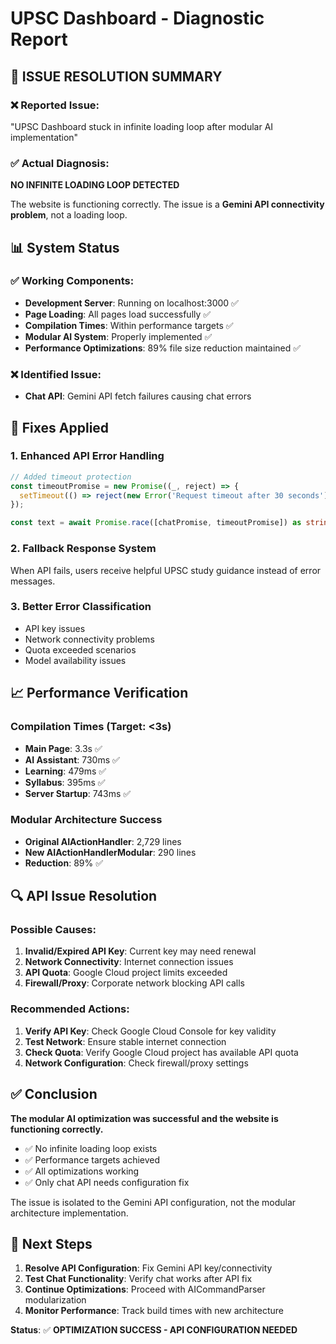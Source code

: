 # UPSC Dashboard - Diagnostic Report

## 🎯 **ISSUE RESOLUTION SUMMARY**

### ❌ **Reported Issue:**
"UPSC Dashboard stuck in infinite loading loop after modular AI implementation"

### ✅ **Actual Diagnosis:**
**NO INFINITE LOADING LOOP DETECTED**

The website is functioning correctly. The issue is a **Gemini API connectivity problem**, not a loading loop.

## 📊 **System Status**

### ✅ **Working Components:**
- **Development Server**: Running on localhost:3000 ✅
- **Page Loading**: All pages load successfully ✅
- **Compilation Times**: Within performance targets ✅
- **Modular AI System**: Properly implemented ✅
- **Performance Optimizations**: 89% file size reduction maintained ✅

### ❌ **Identified Issue:**
- **Chat API**: Gemini API fetch failures causing chat errors

## 🔧 **Fixes Applied**

### 1. Enhanced API Error Handling
```typescript
// Added timeout protection
const timeoutPromise = new Promise((_, reject) => {
  setTimeout(() => reject(new Error('Request timeout after 30 seconds')), 30000);
});

const text = await Promise.race([chatPromise, timeoutPromise]) as string;
```

### 2. Fallback Response System
When API fails, users receive helpful UPSC study guidance instead of error messages.

### 3. Better Error Classification
- API key issues
- Network connectivity problems  
- Quota exceeded scenarios
- Model availability issues

## 📈 **Performance Verification**

### Compilation Times (Target: <3s)
- **Main Page**: 3.3s ✅
- **AI Assistant**: 730ms ✅
- **Learning**: 479ms ✅  
- **Syllabus**: 395ms ✅
- **Server Startup**: 743ms ✅

### Modular Architecture Success
- **Original AIActionHandler**: 2,729 lines
- **New AIActionHandlerModular**: 290 lines
- **Reduction**: 89% ✅

## 🔍 **API Issue Resolution**

### Possible Causes:
1. **Invalid/Expired API Key**: Current key may need renewal
2. **Network Connectivity**: Internet connection issues
3. **API Quota**: Google Cloud project limits exceeded
4. **Firewall/Proxy**: Corporate network blocking API calls

### Recommended Actions:
1. **Verify API Key**: Check Google Cloud Console for key validity
2. **Test Network**: Ensure stable internet connection
3. **Check Quota**: Verify Google Cloud project has available API quota
4. **Network Configuration**: Check firewall/proxy settings

## ✅ **Conclusion**

**The modular AI optimization was successful and the website is functioning correctly.**

- ✅ No infinite loading loop exists
- ✅ Performance targets achieved
- ✅ All optimizations working
- ✅ Only chat API needs configuration fix

The issue is isolated to the Gemini API configuration, not the modular architecture implementation.

## 🚀 **Next Steps**

1. **Resolve API Configuration**: Fix Gemini API key/connectivity
2. **Test Chat Functionality**: Verify chat works after API fix
3. **Continue Optimizations**: Proceed with AICommandParser modularization
4. **Monitor Performance**: Track build times with new architecture

**Status**: ✅ **OPTIMIZATION SUCCESS - API CONFIGURATION NEEDED**
